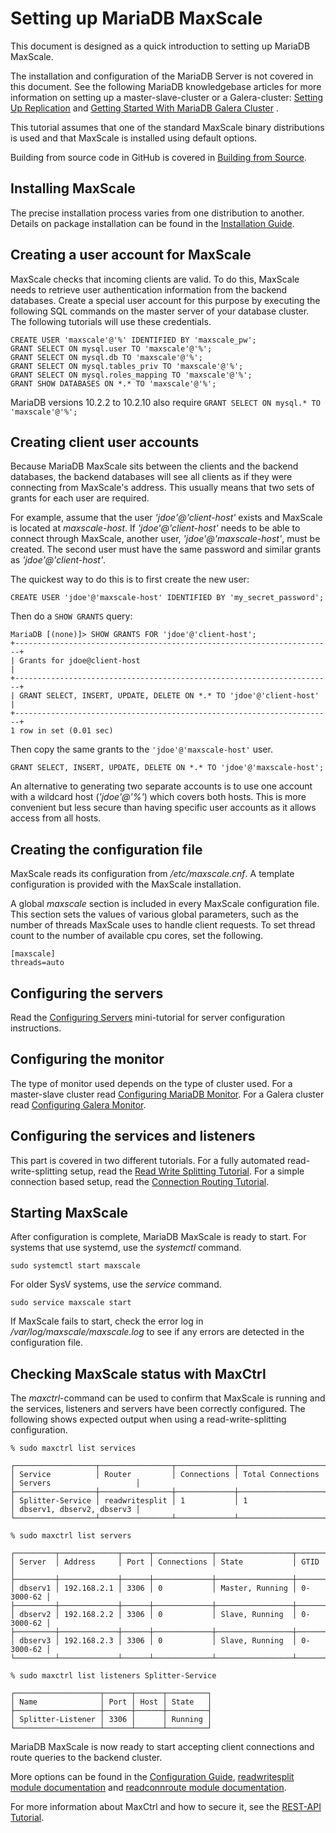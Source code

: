 # Setting up MariaDB MaxScale

This document is designed as a quick introduction to setting up MariaDB MaxScale.

The installation and configuration of the MariaDB Server is not covered in this document.
See the following MariaDB knowledgebase articles for more information on setting up a
master-slave-cluster or a Galera-cluster:
[Setting Up Replication](https://mariadb.com/kb/en/mariadb/setting-up-replication/)
 and
 [Getting Started With MariaDB Galera Cluster](https://mariadb.com/kb/en/mariadb/getting-started-with-mariadb-galera-cluster/)
.

This tutorial assumes that one of the standard MaxScale binary distributions is used and
that MaxScale is installed using default options.

Building from source code in GitHub is covered in
[Building from Source](../Getting-Started/Building-MaxScale-from-Source-Code.md).

## Installing MaxScale

The precise installation process varies from one distribution to another. Details on
package installation can be found in the
[Installation Guide](../Getting-Started/MariaDB-MaxScale-Installation-Guide.md).

## Creating a user account for MaxScale

MaxScale checks that incoming clients are valid. To do this, MaxScale needs to retrieve
user authentication information from the backend databases. Create a special user
account for this purpose by executing the following SQL commands on the master server of
your database cluster. The following tutorials will use these credentials.

```
CREATE USER 'maxscale'@'%' IDENTIFIED BY 'maxscale_pw';
GRANT SELECT ON mysql.user TO 'maxscale'@'%';
GRANT SELECT ON mysql.db TO 'maxscale'@'%';
GRANT SELECT ON mysql.tables_priv TO 'maxscale'@'%';
GRANT SELECT ON mysql.roles_mapping TO 'maxscale'@'%';
GRANT SHOW DATABASES ON *.* TO 'maxscale'@'%';
```

MariaDB versions 10.2.2 to 10.2.10 also require `GRANT SELECT ON mysql.* TO
'maxscale'@'%';`

## Creating client user accounts

Because MariaDB MaxScale sits between the clients and the backend databases, the backend
databases will see all clients as if they were connecting from MaxScale's address. This
usually means that two sets of grants for each user are required.

For example, assume that the user *'jdoe'@'client-host'* exists and MaxScale is located at
*maxscale-host*. If *'jdoe'@'client-host'* needs to be able to connect through MaxScale,
another user, *'jdoe'@'maxscale-host'*, must be created. The second user must have the
same password and similar grants as *'jdoe'@'client-host'*.

The quickest way to do this is to first create the new user:

```
CREATE USER 'jdoe'@'maxscale-host' IDENTIFIED BY 'my_secret_password';
```

Then do a `SHOW GRANTS` query:

```
MariaDB [(none)]> SHOW GRANTS FOR 'jdoe'@'client-host';
+-----------------------------------------------------------------------+
| Grants for jdoe@client-host                                           |
+-----------------------------------------------------------------------+
| GRANT SELECT, INSERT, UPDATE, DELETE ON *.* TO 'jdoe'@'client-host'   |
+-----------------------------------------------------------------------+
1 row in set (0.01 sec)
```

Then copy the same grants to the `'jdoe'@'maxscale-host'` user.

```
GRANT SELECT, INSERT, UPDATE, DELETE ON *.* TO 'jdoe'@'maxscale-host';
```

An alternative to generating two separate accounts is to use one account with a wildcard
host (*'jdoe'@'%'*) which covers both hosts.  This is more convenient but less secure than
having specific user accounts as it allows access from all hosts.

## Creating the configuration file

MaxScale reads its configuration from */etc/maxscale.cnf*. A template configuration is
provided with the MaxScale installation.

A global *maxscale* section is included in every MaxScale configuration file. This section
sets the values of various global parameters, such as the number of threads MaxScale uses
to handle client requests. To set thread count to the number of available cpu cores, set
the following.

```
[maxscale]
threads=auto
```

## Configuring the servers

Read the [Configuring Servers](Configuring-Servers.md) mini-tutorial for server
configuration instructions.

## Configuring the monitor

The type of monitor used depends on the type of cluster used. For a master-slave cluster
read
[Configuring MariaDB Monitor](Configuring-MariaDB-Monitor.md).
For a Galera cluster read
[Configuring Galera Monitor](Configuring-Galera-Monitor.md).

## Configuring the services and listeners

This part is covered in two different tutorials. For a fully automated
read-write-splitting setup, read the
[Read Write Splitting Tutorial](Read-Write-Splitting-Tutorial.md).
For a simple connection based setup, read the
[Connection Routing Tutorial](Connection-Routing-Tutorial.md).

## Starting MaxScale

After configuration is complete, MariaDB MaxScale is ready to start. For systems that
use systemd, use the _systemctl_ command.

```
sudo systemctl start maxscale
```

For older SysV systems, use the _service_ command.

```
sudo service maxscale start
```

If MaxScale fails to start, check the error log in */var/log/maxscale/maxscale.log* to see
if any errors are detected in the configuration file.

## Checking MaxScale status with MaxCtrl

The *maxctrl*-command can be used to confirm that MaxScale is running and the services,
listeners and servers have been correctly configured. The following shows expected output
when using a read-write-splitting configuration.

```
% sudo maxctrl list services

┌──────────────────┬────────────────┬─────────────┬───────────────────┬───────────────────────────┐
│ Service          │ Router         │ Connections │ Total Connections │ Servers                   │
├──────────────────┼────────────────┼─────────────┼───────────────────┼───────────────────────────┤
│ Splitter-Service │ readwritesplit │ 1           │ 1                 │ dbserv1, dbserv2, dbserv3 │
└──────────────────┴────────────────┴─────────────┴───────────────────┴───────────────────────────┘

% sudo maxctrl list servers

┌─────────┬─────────────┬──────┬─────────────┬─────────────────┬───────────┐
│ Server  │ Address     │ Port │ Connections │ State           │ GTID      │
├─────────┼─────────────┼──────┼─────────────┼─────────────────┼───────────┤
│ dbserv1 │ 192.168.2.1 │ 3306 │ 0           │ Master, Running │ 0-3000-62 │
├─────────┼─────────────┼──────┼─────────────┼─────────────────┼───────────┤
│ dbserv2 │ 192.168.2.2 │ 3306 │ 0           │ Slave, Running  │ 0-3000-62 │
├─────────┼─────────────┼──────┼─────────────┼─────────────────┼───────────┤
│ dbserv3 │ 192.168.2.3 │ 3306 │ 0           │ Slave, Running  │ 0-3000-62 │
└─────────┴─────────────┴──────┴─────────────┴─────────────────┴───────────┘

% sudo maxctrl list listeners Splitter-Service

┌───────────────────┬──────┬──────┬─────────┐
│ Name              │ Port │ Host │ State   │
├───────────────────┼──────┼──────┼─────────┤
│ Splitter-Listener │ 3306 │      │ Running │
└───────────────────┴──────┴──────┴─────────┘
```

MariaDB MaxScale is now ready to start accepting client connections and route queries to
the backend cluster.

More options can be found in the
[Configuration Guide](../Getting-Started/Configuration-Guide.md),
[readwritesplit module documentation](../Routers/ReadWriteSplit.md) and
[readconnroute module documentation](../Routers/ReadConnRoute.md).

For more information about MaxCtrl and how to secure it, see the
[REST-API Tutorial](REST-API-Tutorial.md).
